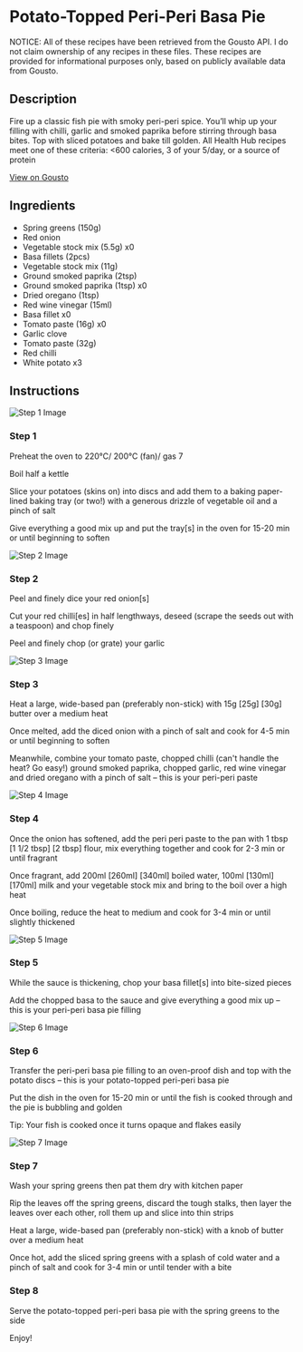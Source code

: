 # Potato-Topped Peri-Peri Basa Pie

NOTICE: All of these recipes have been retrieved from the Gousto API. I do not claim ownership of any recipes in these files. These recipes are provided for informational purposes only, based on publicly available data from Gousto.

## Description

Fire up a classic fish pie with smoky peri-peri spice. You’ll whip up your filling with chilli, garlic and smoked paprika before stirring through basa bites. Top with sliced potatoes and bake till golden. All Health Hub recipes meet one of these criteria: <600 calories, 3 of your 5/day, or a source of protein

[View on Gousto](https://www.gousto.co.uk/recipes/cookbook/potato-topped-peri-peri-fish-pie)

## Ingredients

- Spring greens (150g)
- Red onion
- Vegetable stock mix (5.5g) x0
- Basa fillets (2pcs)
- Vegetable stock mix (11g)
- Ground smoked paprika (2tsp)
- Ground smoked paprika (1tsp) x0
- Dried oregano (1tsp)
- Red wine vinegar (15ml)
- Basa fillet x0
- Tomato paste (16g) x0
- Garlic clove
- Tomato paste (32g)
- Red chilli
- White potato x3

## Instructions

![Step 1 Image](https://production-media.gousto.co.uk/cms/recipe-step-image/Step-1-1681376451859-x200.jpg)

### Step 1

Preheat the oven to 220°C/ 200°C (fan)/ gas 7

Boil half a kettle

Slice your potatoes (skins on) into discs and add them to a baking paper-lined baking tray (or two!) with a generous drizzle of vegetable oil and a pinch of salt

Give everything a good mix up and put the tray[s] in the oven for 15-20 min or until beginning to soften

![Step 2 Image](https://production-media.gousto.co.uk/cms/recipe-step-image/Step-2-1681376457082-x200.jpg)

### Step 2

Peel and finely dice your red onion[s]

Cut your red chilli[es]<span class="text-danger"> </span>in half lengthways, deseed (scrape the seeds out with a teaspoon) and chop finely

Peel and finely chop (or grate) your garlic

![Step 3 Image](https://production-media.gousto.co.uk/cms/recipe-step-image/Step-3-1681376463920-x200.jpg)

### Step 3

Heat a large, wide-based pan (preferably non-stick) with 15g <span class="text-purple">[25g]</span> <span class="text-danger">[30g] </span>butter over a medium heat

Once melted, add the diced onion with a pinch of salt and cook for 4-5 min or until beginning to soften

Meanwhile, combine your tomato paste, chopped chilli (can't handle the heat? Go easy!) ground smoked paprika, chopped garlic, red wine vinegar and dried oregano with a pinch of salt – this is your peri-peri paste

![Step 4 Image](https://production-media.gousto.co.uk/cms/recipe-step-image/Step-4-1681376472544-x200.jpg)

### Step 4

Once the onion has softened, add the peri peri paste to the pan with 1 tbsp <span class="text-purple">[1 1/2 tbsp] </span><span class="text-danger">[2 tbsp]</span> flour, mix everything together and cook for 2-3 min or until fragrant

Once fragrant, add 200ml<span class="text-danger"> <span class="text-purple">[260ml]</span> [340ml]</span> boiled water, 100ml <span class="text-purple">[130ml]</span> <span class="text-danger">[170ml]</span> milk and your vegetable stock mix and bring to the boil over a high heat

Once boiling, reduce the heat to medium and cook for 3-4 min or until slightly thickened

![Step 5 Image](https://production-media.gousto.co.uk/cms/recipe-step-image/Step-5-1681376478438-x200.jpg)

### Step 5

While the sauce is thickening, chop your basa fillet[s] into bite-sized pieces

Add the chopped basa to the sauce and give everything a good mix up – this is your peri-peri basa pie filling

![Step 6 Image](https://production-media.gousto.co.uk/cms/recipe-step-image/Step-6-1681376483165-x200.jpg)

### Step 6

Transfer the peri-peri basa pie filling to an oven-proof dish and top with the potato discs – this is your potato-topped peri-peri basa pie

Put the dish in the oven for 15-20 min or until the fish is cooked through and the pie is bubbling and golden

Tip: Your fish is cooked once it turns opaque and flakes easily

![Step 7 Image](https://production-media.gousto.co.uk/cms/recipe-step-image/Step-7-1681376488188-x200.jpg)

### Step 7

Wash your spring greens then pat them dry with kitchen paper

Rip the leaves off the spring greens, discard the tough stalks, then layer the leaves over each other, roll them up and slice into thin strips

Heat a large, wide-based pan (preferably non-stick) with a knob of butter over a medium heat

Once hot, add the sliced spring greens with a splash of cold water and a pinch of salt and cook for 3-4 min or until tender with a bite

### Step 8

Serve the potato-topped peri-peri basa pie with the spring greens to the side

Enjoy!

